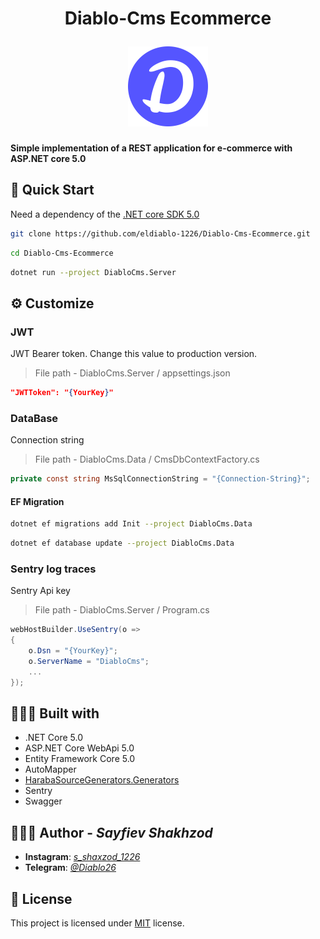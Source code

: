 <h1 align="center">
  <p align="center">Diablo-Cms Ecommerce</p>
    <img
      height="128"
      width="128"
      src="https://raw.githubusercontent.com/eldiablo-1226/Diablo-Cms-Ecommerce/50b2bf5e528f8dcf6249b429805c7bc396c753fc/logo.png"
      alt="Diablo-Cms">
  </a>
</h1>

__Simple implementation of a REST application for e-commerce with ASP.NET core 5.0__

## 🚀 Quick Start

Need a dependency of the [.NET core SDK 5.0](https://dotnet.microsoft.com/download)

``` bash
git clone https://github.com/eldiablo-1226/Diablo-Cms-Ecommerce.git
```

``` bash
cd Diablo-Cms-Ecommerce
```

``` bash
dotnet run --project DiabloCms.Server
```

## ⚙️ Customize

### JWT

JWT Bearer token. Change this value to production version.

> File path - DiabloCms.Server / appsettings.json

``` json
"JWTToken": "{YourKey}"
```

### DataBase

Connection string
> File path - DiabloCms.Data / CmsDbContextFactory.cs

``` csharp
private const string MsSqlConnectionString = "{Connection-String}";
```

#### EF Migration

``` bash
dotnet ef migrations add Init --project DiabloCms.Data
```

``` bash
dotnet ef database update --project DiabloCms.Data
```

### Sentry log traces

Sentry Api key

> File path - DiabloCms.Server / Program.cs

``` csharp
webHostBuilder.UseSentry(o =>
{
    o.Dsn = "{YourKey}";
    o.ServerName = "DiabloCms";
    ...
});
```

## 🧑🏻‍💻 Built with

- .NET Core 5.0
- ASP.NET Core WebApi 5.0
- Entity Framework Core 5.0
- AutoMapper
- [HarabaSourceGenerators.Generators](https://www.nuget.org/packages/HarabaSourceGenerators.Generators)
- Sentry
- Swagger

## 🙆🏻‍♂️ Author - _Sayfiev Shakhzod_

- __Instagram__:  _[s_shaxzod_1226](https://www.instagram.com/s_shaxzod_1226/)_
- __Telegram__: _[@Diablo26](https://t.me/Diablo26)_

## 📝 License

This project is licensed under [MIT](https://opensource.org/licenses/MIT) license.
